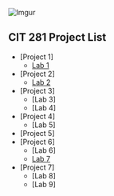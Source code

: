 ![Imgur](https://i.imgur.com/ckdcD0Y.jpg)
## CIT 281 Project List
- [Project 1]
  - [Lab 1](https://uo-cit-wyattholland.github.io/cit281-lab1/)
- [Project 2]
  - [Lab 2](https://uo-cit-wyattholland.github.io/cit281-lab2/)
- [Project 3]
  - [Lab 3]
  - [Lab 4]
- [Project 4]
  - [Lab 5]
- [Project 5]
- [Project 6]
  - [Lab 6]
  - [Lab 7](https://uo-cit-wyattholland.github.io/cit281-lab7/)
- [Project 7]
  - [Lab 8]
  - [Lab 9]











